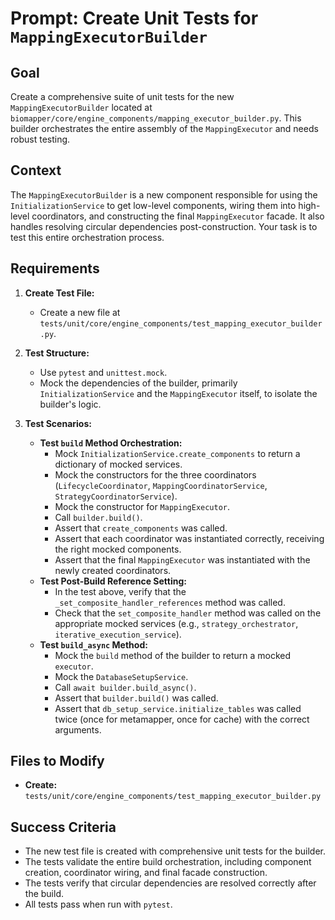 # Prompt: Create Unit Tests for `MappingExecutorBuilder`

## Goal
Create a comprehensive suite of unit tests for the new `MappingExecutorBuilder` located at `biomapper/core/engine_components/mapping_executor_builder.py`. This builder orchestrates the entire assembly of the `MappingExecutor` and needs robust testing.

## Context
The `MappingExecutorBuilder` is a new component responsible for using the `InitializationService` to get low-level components, wiring them into high-level coordinators, and constructing the final `MappingExecutor` facade. It also handles resolving circular dependencies post-construction. Your task is to test this entire orchestration process.

## Requirements

1.  **Create Test File:**
    -   Create a new file at `tests/unit/core/engine_components/test_mapping_executor_builder.py`.

2.  **Test Structure:**
    -   Use `pytest` and `unittest.mock`.
    -   Mock the dependencies of the builder, primarily `InitializationService` and the `MappingExecutor` itself, to isolate the builder's logic.

3.  **Test Scenarios:**
    -   **Test `build` Method Orchestration:**
        -   Mock `InitializationService.create_components` to return a dictionary of mocked services.
        -   Mock the constructors for the three coordinators (`LifecycleCoordinator`, `MappingCoordinatorService`, `StrategyCoordinatorService`).
        -   Mock the constructor for `MappingExecutor`.
        -   Call `builder.build()`.
        -   Assert that `create_components` was called.
        -   Assert that each coordinator was instantiated correctly, receiving the right mocked components.
        -   Assert that the final `MappingExecutor` was instantiated with the newly created coordinators.
    -   **Test Post-Build Reference Setting:**
        -   In the test above, verify that the `_set_composite_handler_references` method was called.
        -   Check that the `set_composite_handler` method was called on the appropriate mocked services (e.g., `strategy_orchestrator`, `iterative_execution_service`).
    -   **Test `build_async` Method:**
        -   Mock the `build` method of the builder to return a mocked `executor`.
        -   Mock the `DatabaseSetupService`.
        -   Call `await builder.build_async()`.
        -   Assert that `builder.build()` was called.
        -   Assert that `db_setup_service.initialize_tables` was called twice (once for metamapper, once for cache) with the correct arguments.

## Files to Modify
-   **Create:** `tests/unit/core/engine_components/test_mapping_executor_builder.py`

## Success Criteria
-   The new test file is created with comprehensive unit tests for the builder.
-   The tests validate the entire build orchestration, including component creation, coordinator wiring, and final facade construction.
-   The tests verify that circular dependencies are resolved correctly after the build.
-   All tests pass when run with `pytest`.
